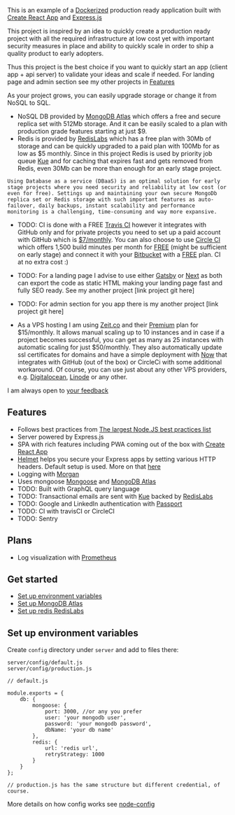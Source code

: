 This is an example of a <a href="https://www.docker.com/" target="_blank">Dockerized</a> production ready application built with <a href="https://github.com/facebookincubator/create-react-app" target="_blank">Create React App</a> and <a href="http://expressjs.com/" target="_blank">Express.js</a>

This project is inspired by an idea to quickly create a production ready project with all the required infrastructure at low cost yet with important security measures in place and ability to quickly scale in order to ship a quality product to early adopters.

Thus this project is the best choice if you want to quickly start an app (client app + api server) to validate your ideas and scale if needed. For landing page and admin section see my other projects in [Features](#features)

As your project grows, you can easily upgrade storage or change it from NoSQL to SQL.

* NoSQL DB provided by <a href="https://www.mongodb.com/cloud/atlas" target="_blank">MongoDB Atlas</a> which offers a free and secure replica set with 512Mb storage. And it can be easily scaled to a plan with production grade features starting at just $9.
* Redis is provided by <a href="https://redislabs.com/" target="_blank">RedisLabs</a> which has a free plan with 30Mb of storage and can be quickly upgraded to a paid plan with 100Mb for as low as $5 monthly. Since in this project Redis is used by priority job queue <a href="https://github.com/Automattic/kue" target="_blank">Kue</a> and for caching that expires fast and gets removed from Redis, even 30Mb can be more than enough for an early stage project. 

```
Using Database as a service (DBaaS) is an optimal solution for early stage projects where you need security and reliability at low cost (or even for free). Settings up and maintaining your own secure MongoDb replica set or Redis storage with such important features as auto-failover, daily backups, instant scalability and performance monitoring is a challenging, time-consuming and way more expansive.
```

* TODO: CI is done with a FREE <a href="https://travis-ci.org/" target="_blank">Travis CI</a> however it integrates with GitHub only and for private projects you need to set up a paid account with GitHub which is <a href="https://github.com/pricing/developer" target="_blank">$7/monthly</a>. You can also choose to use <a href="https://circleci.com/" target="_blank">Circle CI</a> which offers 1,500 build minutes per month for <a href="https://circleci.com/pricing/" target="_blank">FREE</a> (might be sufficient on early stage) and connect it with your <a href="https://bitbucket.org" target="_blank">Bitbucket</a> with a <a href="https://bitbucket.org/product/pricing" target="_blank">FREE</a> plan. CI at no extra cost :)

* TODO: For a landing page I advise to use either <a href="https://www.gatsbyjs.org/" target="_blank">Gatsby</a> or <a href="https://nextjs.org/" target="_blank">Next</a> as both can export the code as static HTML making your landing page fast and fully SEO ready. See my another project [link project git here]

* TODO: For admin section for you app there is my another project [link project git here]

* As a VPS hosting I am using <a href="https://zeit.co/" target="_blank">Zeit.co</a> and their <a href="https://zeit.co/account/plan" target="_blank">Premium</a> plan for $15/monthly. It allows manual scaling up to 10 instances and in case if a project becomes successful, you can get as many as 25 instances with automatic scaling for just $50/monthly. They also automatically update ssl certificates for domains and have a simple deployment with <a href="https://zeit.co/now" target="_blank">Now</a> that integrates with GitHub (out of the box) or CircleCi with some additional workaround. Of course, you can use just about any other VPS providers, e.g. <a href="https://www.digitalocean.com/" target="_blank">Digitalocean</a>, <a href="https://www.linode.com/" target="_blank">Linode</a> or any other.

I am always open to <a href="https://github.com/sandorTuranszky/react-express-docker-starter/issues" target="_blank">your feedback</a>

## Features
* Follows best practices from <a href="https://github.com/i0natan/nodebestpractices" target="_blank">The largest Node.JS best practices list</a>
* Server powered by Express.js
* SPA with rich features including PWA coming out of the box with <a href="https://github.com/facebookincubator/create-react-app" target="_blank">Create React App</a>
* <a href="https://helmetjs.github.io/" target="_blank">Helmet</a> helps you secure your Express apps by setting various HTTP headers. Default setup is used. More on that <a href="https://helmetjs.github.io/" target="_blank">here</a> 
* Logging with <a href="https://github.com/expressjs/morgan" target="_blank">Morgan</a>
* Uses mongoose <a href="https://mongoosejs.com/" target="_blank">Mongoose</a> and <a href="https://www.mongodb.com/cloud/atlas" target="_blank">MongoDB Atlas</a>
* TODO: Built with GraphQL query language
* TODO: Transactional emails are sent with <a href="https://github.com/Automattic/kue" target="_blank">Kue</a> backed by <a href="https://redislabs.com/" target="_blank">RedisLabs</a>
* TODO: Google and LinkedIn authentication with <a href="http://www.passportjs.org/" target="_blank">Passport</a>
* TODO: CI with travisCI or CircleCI
* TODO: Sentry

## Plans
* Log visualization with <a href="https://prometheus.io/" target="_blank">Prometheus</a>

## Get started

- [Set up environment variables](#set-up-environment-variables)
- [Set up MongoDB Atlas](#set-up-mongodb-atlas)
- [Set up redis RedisLabs](#set-up-redislabs)

## Set up environment variables
Create `config` directory under `server` and add to files there:

```
server/config/default.js
server/config/production.js
```

```
// default.js

module.exports = {
    db: {
        mongoose: {
            port: 3000, //or any you prefer
            user: 'your mongodb user',
            password: 'your mongodb password',
            dbName: 'your db name'
        },
        redis: {
            url: 'redis url',
            retryStrategy: 1000
        }
    }
};

// production.js has the same structure but different credential, of course.

```

More details on how config works see <a href="https://github.com/lorenwest/node-config" target="_blank">node-config</a>